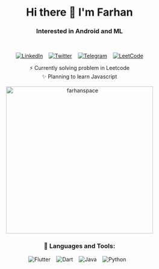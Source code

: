 <h1 align="center">Hi there 👋 I'm Farhan</h1>
<h3 align="center">Interested in Android and ML</h3>
<br>

<div align='center'>

[![LinkedIn](https://img.shields.io/badge/linkedin-%230077B5.svg?&style=for-the-badge&logo=linkedin&logoColor=white)](https://www.linkedin.com/in/farhanspace/)
&nbsp;&nbsp;
[![Twitter](https://img.shields.io/badge/Twitter-000000?style=for-the-badge&logo=x&logoColor=white)](https://twitter.com/farhanspace_)
&nbsp;&nbsp;
[![Telegram](https://img.shields.io/badge/Telegram-2CA5E0?style=for-the-badge&logo=telegram&logoColor=white)](https://t.me/farhanspace)
&nbsp;&nbsp;
[![LeetCode](https://img.shields.io/badge/-LeetCode-FFA116?style=for-the-badge&logo=LeetCode&logoColor=black)](https://www.leetcode.com/farhanspace/)
</div>

<p align="center">
  ⚡ Currently solving problem in Leetcode <br>   
  ✨ Planning to learn Javascript 
<br><br>
<img align="center" src="https://github-readme-stats.vercel.app/api?username=farhanspace&show_icons=true&count_private=true&theme=gruvbox&locale=en" alt="farhanspace" width="390" />
</p>


<h3 align='center'>🔨 Languages and Tools:</h3>

<div align="center">

![Flutter](https://img.shields.io/badge/Flutter-%2302569B.svg?style=for-the-badge&logo=Flutter&logoColor=white) &nbsp;&nbsp;
![Dart](https://img.shields.io/badge/dart-%230175C2.svg?style=for-the-badge&logo=dart&logoColor=white)  &nbsp;&nbsp;
![Java](https://img.shields.io/badge/java-%23ED8B00.svg?style=for-the-badge&logo=openjdk&logoColor=white)  &nbsp;&nbsp;
![Python](https://img.shields.io/badge/Python-FFD43B?style=for-the-badge&logo=python&logoColor=blue)  &nbsp;&nbsp;
  
</div>


